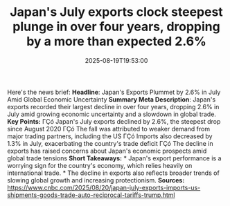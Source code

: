﻿---
title: "Japan's July exports clock steepest plunge in over four years, dropping by a more than expected 2.6%"
date: "2025-08-19T19:53:00"
category: "Markets"
summary: ""
slug: "japans july exports clock steepest plunge in over four years"
source_urls:
  - "https://www.cnbc.com/2025/08/20/japan-july-exports-imports-us-shipments-goods-trade-auto-reciprocal-tariffs-trump.html"
seo:
  title: "Japan's July exports clock steepest plunge in over four years, dropping by a more than expected 2.6% | Hash n Hedge"
  description: ""
  keywords: ["news", "markets", "brief"]
---
Here's the news brief:  **Headline**: Japan's Exports Plummet by 2.6% in July Amid Global Economic Uncertainty  **Summary Meta Description**: Japan's exports recorded their largest decline in over four years, dropping 2.6% in July amid growing economic uncertainty and a slowdown in global trade.  **Key Points:**  ΓÇó Japan's July exports declined by 2.6%, the steepest drop since August 2020 ΓÇó The fall was attributed to weaker demand from major trading partners, including the US ΓÇó Imports also decreased by 1.3% in July, exacerbating the country's trade deficit ΓÇó The decline in exports has raised concerns about Japan's economic prospects amid global trade tensions  **Short Takeaways:**  * Japan's export performance is a worrying sign for the country's economy, which relies heavily on international trade. * The decline in exports also reflects broader trends of slowing global growth and increasing protectionism.  **Sources:**  https://www.cnbc.com/2025/08/20/japan-july-exports-imports-us-shipments-goods-trade-auto-reciprocal-tariffs-trump.html 
